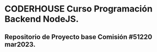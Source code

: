 # CODERHOUSE Curso Programación Backend NodeJS.
## Repositorio de Proyecto base Comisión #51220 mar2023.
